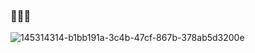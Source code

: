 ### 🧿👄🧿
![145314314-b1bb191a-3c4b-47cf-867b-378ab5d3200e](https://user-images.githubusercontent.com/32048693/145326908-b6dd3b21-97a2-4250-8df8-743f2cf27376.png)
